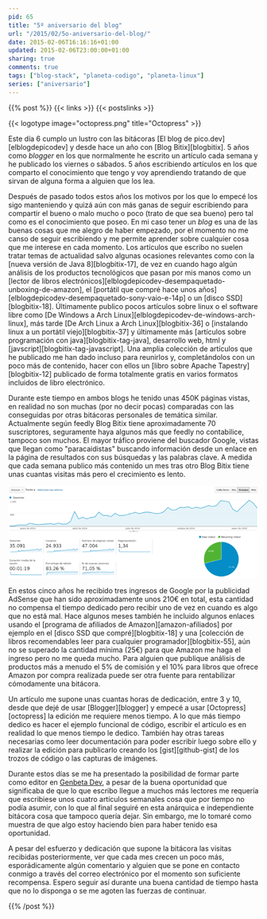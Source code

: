 ```yaml
---
pid: 65
title: "5º aniversario del blog"
url: "/2015/02/5o-aniversario-del-blog/"
date: 2015-02-06T16:16:16+01:00
updated: 2015-02-06T23:00:00+01:00
sharing: true
comments: true
tags: ["blog-stack", "planeta-codigo", "planeta-linux"]
series: ["aniversario"]
---
```


{{% post %}}
{{< links >}}
{{< postslinks >}}

{{< logotype image="octopress.png" title="Octopress" >}}

Este día 6 cumplo un lustro con las bitácoras [El blog de pico.dev][elblogdepicodev] y desde hace un año con [Blog Bitix][blogbitix]. 5 años como _blogger_ en los que normalmente he escrito un artículo cada semana y he publicado los viernes o sábados. 5 años escribiendo artículos en los que comparto el conocimiento que tengo y voy aprendiendo tratando de que sirvan de alguna forma a alguien que los lea.

Después de pasado todos estos años los motivos por los que lo empecé los sigo manteniendo y quizá aún con más ganas de seguir escribiendo para compartir el bueno o malo mucho o poco (trato de que sea bueno) pero tal como es el conocimiento que poseo. En mi caso tener un _blog_ es una de las buenas cosas que me alegro de haber empezado, por el momento no me canso de seguir escribiendo y me permite aprender sobre cualquier cosa que me interese en cada momento. Los artículos que escribo no suelen tratar temas de actualidad salvo algunas ocasiones relevantes como con la [nueva versión de Java 8][blogbitix-17], de vez en cuando hago algún análisis de los productos tecnológicos que pasan por mis manos como un [lector de libros electrónicos][elblogdepicodev-desempaquetado-unboxing-de-amazon], el [portátil que compré hace unos años][elblogdepicodev-desempaquetado-sony-vaio-e-14p] o un [disco SSD][blogbitix-18]. Últimamente publico pocos artículos sobre linux o el software libre como [De Windows a Arch Linux][elblogdepicodev-de-windows-arch-linux], más tarde [De Arch Linux a Arch Linux][blogbitix-36] o [instalando linux a un portátil viejo][blogbitix-37] y últimamente más [artículos sobre programación con java][blogbitix-tag-java], desarrollo web, html y [javscript][blogbitix-tag-javascript]. Una amplia colección de artículos que he publicado me han dado incluso para reunirlos y, completándolos con un poco más de contenido, hacer con ellos un [libro sobre Apache Tapestry][blogbitix-12] publicado de forma totalmente gratis en varios formatos incluidos de libro electrónico.

Durante este tiempo en ambos blogs he tenido unas 450K páginas vistas, en realidad no son muchas (por no decir pocas) comparadas con las conseguidas por otras bitácoras personales de temática similar. Actualmente según feedly Blog Bitix tiene aproximadamente 70 suscriptores, seguramente haya algunos más que feedly no contabilice, tampoco son muchos. El mayor tráfico proviene del buscador Google, vistas que llegan como "paracaidistas" buscando información desde un enlace en la página de resultados con sus búsquedas y las palabras clave. A medida que cada semana publico más contenido un mes tras otro Blog Bitix tiene unas cuantas visitas más pero el crecimiento es lento.

<div class="media" style="text-align: center;">
	<a href="assets/images/custom/posts/65/analytics.png" title="Visitas semanales de Blog Bitix" data-gallery><img src="assets/images/custom/posts/65/analytics-thumb.png"></a>
</div>

En estos cinco años he recibido tres ingresos de Google por la publicidad AdSense que han sido aproximadamente unos 210€ en total, esta cantidad no compensa el tiempo dedicado pero recibir uno de vez en cuando es algo que no está mal. Hace algunos meses también he incluido algunos enlaces usando el [programa de afiliados de Amazon][amazon-afiliados] por ejemplo en el [disco SSD que compré][blogbitix-18] y una [colección de libros recomendables leer para cualquier programador][blogbitix-55], aún no se superado la cantidad mínima (25€) para que Amazon me haga el ingreso pero no me queda mucho. Para alguien que publique análisis de productos más a menudo el 5% de comisión y el 10% para libros que ofrece Amazon por compra realizada puede ser otra fuente para rentabilizar cómodamente una bitácora.

Un artículo me supone unas cuantas horas de dedicación, entre 3 y 10, desde que dejé de usar [Blogger][blogger] y empecé a usar [Octopress][octopress] la edición me requiere menos tiempo. A lo que más tiempo dedico es hacer el ejemplo funcional de código, escribir el artículo es en realidad lo que menos tiempo le dedico. También hay otras tareas necesarias como leer documentación para poder escribir luego sobre ello y realizar la edición para publicarlo creando los [gist][github-gist] de los trozos de código o las capturas de imágenes.

Durante estos días se me ha presentado la posibilidad de formar parte como editor en [Genbeta Dev](http://www.genbetadev.com/), a pesar de la buena oportunidad que significaba de que lo que escribo llegue a muchos más lectores me requería que escribiese unos cuatro artículos semanales cosa que por tiempo no podía asumir, con lo que al final seguiré en esta anárquica e independiente bitácora cosa que tampoco quería dejar. Sin embargo, me lo tomaré como muestra de que algo estoy haciendo bien para haber tenido esa oportunidad.

A pesar del esfuerzo y dedicación que supone la bitácora las visitas recibidas posteriormente, ver que cada mes crecen un poco más, esporádicamente algún comentario y alguien que se pone en contacto conmigo a través del correo electrónico por el momento son suficiente recompensa. Espero seguir así durante una buena cantidad de tiempo hasta que no lo disponga o se me agoten las fuerzas de continuar.

{{% /post %}}